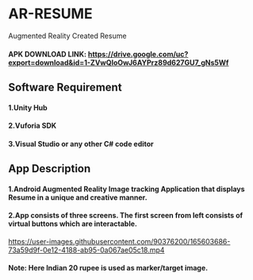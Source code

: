 # AR-RESUME
Augmented Reality Created Resume

#### APK DOWNLOAD LINK: https://drive.google.com/uc?export=download&id=1-ZVwQloOwJ6AYPrz89d627GU7_gNs5Wf



## Software Requirement

#### 1.Unity Hub
#### 2.Vuforia SDK
#### 3.Visual Studio or any other C# code editor

## App Description

#### 1.Android Augmented Reality Image tracking Application that displays Resume in a unique and creative manner.
#### 2.App consists of three screens. The first screen from left consists of virtual buttons which are interactable.


https://user-images.githubusercontent.com/90376200/165603686-73a59d9f-0e12-4188-ab95-0a067ae05c18.mp4



#### Note: Here Indian 20 rupee is used as marker/target image.
